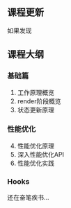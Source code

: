 ## 课程更新

如果发现

## 课程大纲

### 基础篇

1. 工作原理概览
2. render阶段概览
3. 状态更新原理

### 性能优化

4. 性能优化原理
5. 深入性能优化API
6. 性能优化实践

### Hooks

还在奋笔疾书...